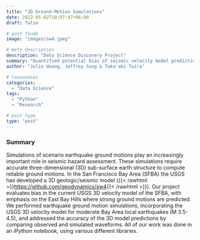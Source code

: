 ```yaml
---
title: "3D Ground-Motion Simulations"
date: 2022-05-02T10:07:47+06:00
draft: false

# post thumb
image: "images/sw4.jpeg"

# meta description
description: "Data Science Discovery Project"
summary: "Quantified potential bias of seismic velocity model prediction data to improve accuracy of future simulations."
author: "Julie Hoang, Jeffrey Sung & Taka'aki Taira"

# taxonomies
categories: 
  - "Data Science"
tags:
  - "Python"
  - "Research"

# post type
type: "post"
---
```


### Summary
Simulations of scenario earthquake ground motions play an increasingly important role in seismic hazard assessment. These simulations require accurate three-dimensional (3D) sub-surface earth structure to compute reliable ground motions. In the San Francisco Bay Area (SFBA) the USGS has developed a 3D geologic/seismic model ({{< rawhtml >}}<a href="https://github.com/geodynamics/sw4" rel="noopener noreferrer" target="_blank">https://github.com/geodynamics/sw4</a>{{< /rawhtml >}}). Our project evaluates bias in the current USGS 3D velocity model of the SFBA, with emphasis on the East Bay Hills where strong ground motions are predicted. We performed earthquake ground motion simulations, incorporating the USGS 3D velocity model for moderate Bay Area local earthquakes (M 3.5-4.5), and addressed the accuracy of the 3D model predictions by comparing observed and simulated waveforms. All of our work was done in an iPython notebook, using various different libraries.